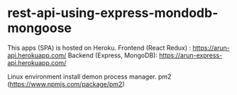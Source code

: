 # rest-api-using-express-mondodb-mongoose
This apps (SPA) is hosted on Heroku. Frontend (React Redux) : https://arun-api.herokuapp.com/ Backend (Express, MongoDB): https://arun-express-api.herokuapp.com/

Linux environment
    install demon process manager. pm2 (https://www.npmjs.com/package/pm2)